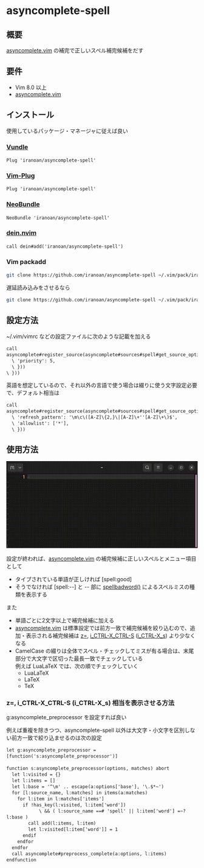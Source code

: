 # asyncomplete-spell

## 概要

[asyncomplete.vim](https://github.com/prabirshrestha/asyncomplete.vim) の補完で正しいスペル補完候補をだす

## 要件

* Vim 8.0 以上
* [asyncomplete.vim](https://github.com/prabirshrestha/asyncomplete.vim)

## インストール

使用しているパッケージ・マネージャに従えば良い

### [Vundle](https://github.com/gmarik/vundle)

``` vim
Plug 'iranoan/asyncomplete-spell'
```

### [Vim-Plug](https://github.com/junegunn/vim-plug)

``` vim
Plug 'iranoan/asyncomplete-spell'
```

### [NeoBundle](https://github.com/Shougo/neobundle.vim)

``` vim
NeoBundle 'iranoan/asyncomplete-spell'
```

### [dein.nvim](https://github.com/Shougo/dein.vim)

``` vim
call dein#add('iranoan/asyncomplete-spell')
```

### Vim packadd

``` sh
git clone https://github.com/iranoan/asyncomplete-spell ~/.vim/pack/iranoan/start/asyncomplete-spell
```

遅延読み込みをさせるなら

``` sh
git clone https://github.com/iranoan/asyncomplete-spell ~/.vim/pack/iranoan/opt/asyncomplete-spell
```

## 設定方法

\~/.vim/vimrc などの設定ファイルに次のような記載を加える

``` vim
call asyncomplete#register_source(asyncomplete#sources#spell#get_source_options({
  \ 'priority': 5,
  \ }))
\ }))
```

英語を想定しているので、それ以外の言語で使う場合は綴りに使う文字設定必要で、デフォルト相当は

``` vim
call asyncomplete#register_source(asyncomplete#sources#spell#get_source_options({
  \ 'refresh_pattern': '\m\c\([A-Z]\{2,}\|[A-Z]\+''[A-Z]\+\)$',
  \ 'allowlist': ['*'],
  \ }))
```

## 使用方法

![使用例](asyncomplete-spell.gif)

設定が終われば、[asyncomplete.vim](https://github.com/prabirshrestha/asyncomplete.vim) の補完候補に正しいスペルとメニュー項目として

* タイプされている単語が正しければ [spell:good]
* そうでなければ [spell:--] と -- 部に
[spellbadword()](https://vim-jp.org/vimdoc-ja/builtin.html#spellbadword%28%29)
によるスペルミスの種類を表示する

また

* 単語ごとに2文字以上で補完候補に加える
* [asyncomplete.vim](https://github.com/prabirshrestha/asyncomplete.vim) 
は標準設定では前方一致で補完候補を絞り込むので、追加・表示される補完候補は 
[z=](https://vim-jp.org/vimdoc-ja/spell.html#z=), 
[i\_CTRL-X\_CTRL-S](https://vim-jp.org/vimdoc-ja/insert.html#i_CTRL-X_CTRL-S) 
([i\_CTRL-X\_s](https://vim-jp.org/vimdoc-ja/insert.html#i_CTRL-X_s)) 
より少なくなる
* CamelCase の綴りは全体でスペル・チェックしてミスが有る場合は、末尾部分で大文字で区切った最長一致でチェックしている  
  例えば LuaLaTeX では、次の順でチェックしていく
  * LuaLaTeX
  * LaTeX
  * TeX

### z=, i\_CTRL-X\_CTRL-S (i\_CTRL-X\_s) 相当を表示させる方法

g:asyncomplete\_preprocessor を設定すれば良い

例えば重複を除きつつ、asyncomplete-spell 以外は大文字・小文字を区別しない前方一致で絞り込ませるのは次の設定

```vim
let g:asyncomplete_preprocessor = [function('s:asyncomplete_preprocessor')]

function s:asyncomplete_preprocessor(options, matches) abort
  let l:visited = {}
  let l:items = []
  let l:base = '^\m' .. escape(a:options['base'], '\.$*~')
  for [l:source_name, l:matches] in items(a:matches)
    for l:item in l:matches['items']
      if !has_key(l:visited, l:item['word'])
            \ && ( l:source_name ==# 'spell' || l:item['word'] =~? l:base )
        call add(l:items, l:item)
        let l:visited[l:item['word']] = 1
      endif
    endfor
  endfor
  call asyncomplete#preprocess_complete(a:options, l:items)
endfunction
```
